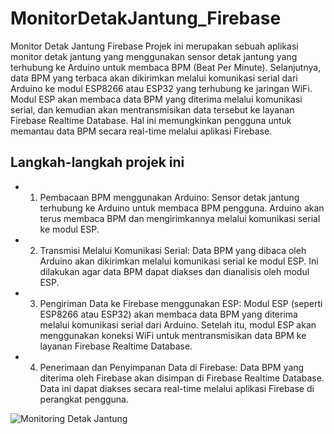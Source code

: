 # MonitorDetakJantung_Firebase
Monitor Detak Jantung Firebase
Projek ini merupakan sebuah aplikasi monitor detak jantung yang menggunakan sensor detak jantung yang terhubung ke Arduino untuk membaca BPM (Beat Per Minute). Selanjutnya, data BPM yang terbaca akan dikirimkan melalui komunikasi serial dari Arduino ke modul ESP8266 atau ESP32 yang terhubung ke jaringan WiFi. Modul ESP akan membaca data BPM yang diterima melalui komunikasi serial, dan kemudian akan mentransmisikan data tersebut ke layanan Firebase Realtime Database. Hal ini memungkinkan pengguna untuk memantau data BPM secara real-time melalui aplikasi Firebase.
## Langkah-langkah projek ini
- 1. Pembacaan BPM menggunakan Arduino: Sensor detak jantung terhubung ke Arduino untuk membaca BPM pengguna. Arduino akan terus membaca BPM dan mengirimkannya melalui komunikasi serial ke modul ESP.
- 2. Transmisi Melalui Komunikasi Serial: Data BPM yang dibaca oleh Arduino akan dikirimkan melalui komunikasi serial ke modul ESP. Ini dilakukan agar data BPM dapat diakses dan dianalisis oleh modul ESP.
- 3. Pengiriman Data ke Firebase menggunakan ESP: Modul ESP (seperti ESP8266 atau ESP32) akan membaca data BPM yang diterima melalui komunikasi serial dari Arduino. Setelah itu, modul ESP akan menggunakan koneksi WiFi untuk mentransmisikan data BPM ke layanan Firebase Realtime Database.
- 4. Penerimaan dan Penyimpanan Data di Firebase: Data BPM yang diterima oleh Firebase akan disimpan di Firebase Realtime Database. Data ini dapat diakses secara real-time melalui aplikasi Firebase di perangkat pengguna.

![Monitoring Detak Jantung](https://github.com/Achmad-Dimyati/MonitorDetakJantung_Firebase/assets/167073850/726aa77a-aab4-414f-a06a-5958e2d7720e)

